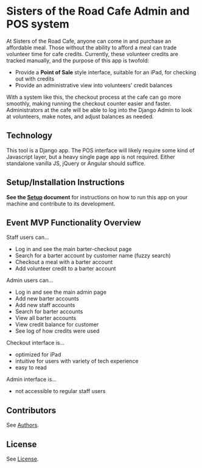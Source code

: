 # Sisters of the Road Cafe Admin and POS system

At Sisters of the Road Cafe, anyone can come in and purchase an affordable meal.
Those without the ability to afford a meal can trade volunteer time for cafe
credits. Currently, these volunteer credits are tracked manually, and the
purpose of this app is twofold:

- Provide a **Point of Sale** style interface, suitable for an iPad, for
  checking out with credits
- Provide an administrative view into volunteers' credit balances

With a system like this, the checkout process at the cafe can go more smoothly,
making running the checkout counter easier and faster. Administrators at the
cafe will be able to log into the Django Admin to look at volunteers, make
notes, and adjust balances as needed.

## Technology

This tool is a Django app. The POS interface will likely require some kind of
Javascript layer, but a heavy single page app is not required. Either standalone
vanilla JS, jQuery or Angular should suffice.

## Setup/Installation Instructions

**See the [Setup](SETUP.md) document** for instructions on how to run this app on your machine
and contribute to its development.

## Event MVP Functionality Overview

Staff users can...

* Log in and see the main barter-checkout page
* Search for a barter account by customer name (fuzzy search)
* Checkout a meal with a barter account
* Add volunteer credit to a barter account

Admin users can...

* Log in and see the main admin page
* Add new barter accounts
* Add new staff accounts
* Search for barter accounts
* View all barter accounts
* View credit balance for customer
* See log of how credits were used

Checkout interface is...

* optimized for iPad
* intuitive for users with variety of tech experience
* easy to read

Admin interface is…

* not accessible to regular staff users

## Contributors

See [Authors](AUTHORS.md).

## License

See [License](LICENSE).
